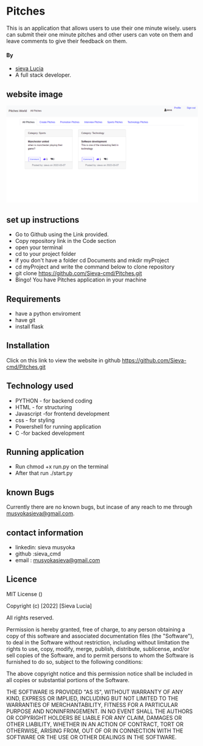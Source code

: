 # Pitches
  This is an application that allows users to use their one minute wisely.  users can submit their one minute pitches and other users can vote on them and leave comments to give their feedback on them.


#### By 
- [sieva Lucia](https://github.com/Sieva-cmd)
- A full stack  developer.


## website image
![News App](https://github.com/Sieva-cmd/Pitches/blob/master/app/static/photos/web.png)




## set up instructions
-  Go to  Github  using the Link provided.
-  Copy repository link in the Code section
- open your terminal 
- cd to your project folder
- if you don't have a folder cd Documents and mkdir myProject
- cd myProject and write the command below to clone repository
- git clone https://github.com/Sieva-cmd/Pitches.git
- Bingo! You have Pitches application in your machine

## Requirements
- have a python enviroment
- have git
- install flask


## Installation
Click on this link to view the website in github https://github.com/Sieva-cmd/Pitches.git

## Technology used 
- PYTHON - for backend coding
- HTML - for structuring
- Javascript -for frontend development
- css - for styling
- Powershell for running application
- C -for backed development

## Running application

- Run chmod +x run.py on the terminal
- After that run   ./start.py


## known Bugs
Currently there are no known bugs, but incase of any reach to me through musyokasieva@gmail.com.

## contact information
-  linkedin: sieva musyoka
-  github :sieva_cmd
-  email : musyokasieva@gmail.com

## Licence 
 MIT License ()

Copyright (c) [2022] [Sieva Lucia]

All rights reserved.

Permission is hereby granted, free of charge, to any person obtaining a copy of this software and associated documentation files (the "Software"), to deal in the Software without restriction, including without limitation the rights to use, copy, modify, merge, publish, distribute, sublicense, and/or sell copies of the Software, and to permit persons to whom the Software is furnished to do so, subject to the following conditions:

The above copyright notice and this permission notice shall be included in all copies or substantial portions of the Software.

THE SOFTWARE IS PROVIDED "AS IS", WITHOUT WARRANTY OF ANY KIND, EXPRESS OR IMPLIED, INCLUDING BUT NOT LIMITED TO THE WARRANTIES OF MERCHANTABILITY, FITNESS FOR A PARTICULAR PURPOSE AND NONINFRINGEMENT. IN NO EVENT SHALL THE AUTHORS OR COPYRIGHT HOLDERS BE LIABLE FOR ANY CLAIM, DAMAGES OR OTHER LIABILITY, WHETHER IN AN ACTION OF CONTRACT, TORT OR OTHERWISE, ARISING FROM, OUT OF OR IN CONNECTION WITH THE SOFTWARE OR THE USE OR OTHER DEALINGS IN THE SOFTWARE.

